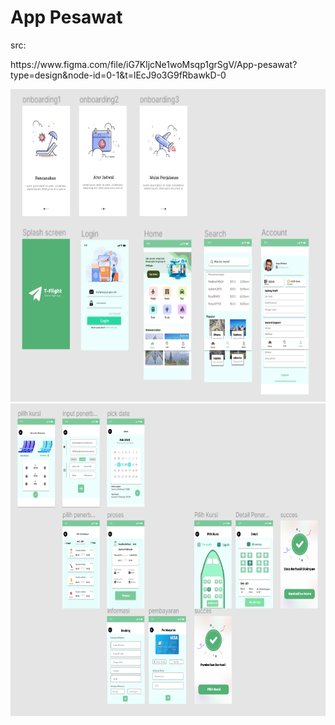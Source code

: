 <h1>App Pesawat</h1>

src:

<p>https://www.figma.com/file/iG7KljcNe1woMsqp1grSgV/App-pesawat?type=design&node-id=0-1&t=lEcJ9o3G9fRbawkD-0</p>
<img src="https://github.com/mhaidar10/figma/blob/main/app%20pesawat/doc/doc1.png" alt="figma" width="700" height="500"/> </a> <a href="https://flutter.dev" target="_blank" rel="noreferrer">
<img src="https://github.com/mhaidar10/figma/blob/main/app%20pesawat/doc/doc2.png" alt="figma" width="700" height="500"/> </a> <a href="https://flutter.dev" target="_blank" rel="noreferrer">
